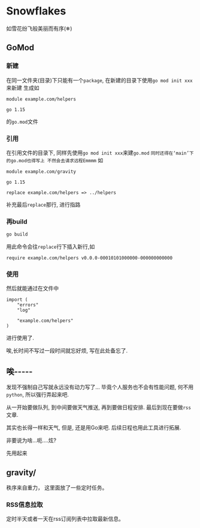 # Snowflakes
如雪花纷飞般美丽而有序(❄)

## GoMod
### 新建
在同一文件夹(目录)下只能有一个`package`, 在新建的目录下使用`go mod init xxx`来新建
生成如
```golang
module example.com/helpers

go 1.15
```
的`go.mod`文件
### 引用
在引用文件的目录下, 同样先使用`go mod init xxx`来建`go.mod`
`同时还得在‘main’下的go.mod也得写上 不然会去请求远程Emmmm`
如
```golang
module example.com/gravity

go 1.15

replace example.com/helpers => ../helpers
```
补充最后`replace`那行, 进行指路
### 再build
```bash
go build
```
用此命令会往`replace`行下插入新行,如
```golang
require example.com/helpers v0.0.0-00010101000000-000000000000
```
### 使用
然后就能通过在文件中
```
import (
	"errors"
	"log"
	
	"example.com/helpers"
)
```
进行使用了.

唉,长时间不写过一段时间就忘好烦, 写在此处备忘了.

## 唉-----
发现不强制自己写就永远没有动力写了... 毕竟个人服务也不会有性能问题, 何不用`python`, 所以强行弄起来吧.

从一开始要做队列, 到中间要做天气推送, 再到要做日程安排. 最后到现在要做`rss`文章.

其实也长得一样和天气, 但是, 还是用Go来吧. 后续日程也用此工具进行拓展.

非要说为啥...呃....炫?

先用起来

## gravity/
秩序来自重力， 这里面放了一些定时任务。
### RSS信息拉取
定时半天或者一天在rss订阅列表中拉取最新信息。
